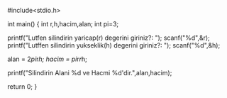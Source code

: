 #include<stdio.h>

int main()
{
  int r,h,hacim,alan;
  int pi=3;
  
  printf("Lutfen silindirin yaricap(r) degerini giriniz?: ");
  scanf("%d",&r);
  printf("Lutffen silindirin yukseklik(h) degerini giriniz?: ");
  scanf("%d",&h);
  
  alan = 2*pi*r*h;
  hacim = pi*r*r*h;
 
  printf("Silindirin Alani %d ve Hacmi %d'dir.",alan,hacim);
  
  return 0;
}
